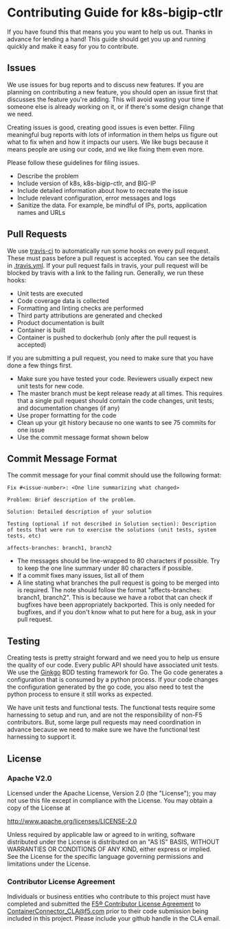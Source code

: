 <!--
Copyright (c) 2018, F5 Networks, Inc.

Licensed under the Apache License, Version 2.0 (the "License");
you may not use this file except in compliance with the License.
You may obtain a copy of the License at

   http://www.apache.org/licenses/LICENSE-2.0

Unless required by applicable law or agreed to in writing, software
distributed under the License is distributed on an "AS IS" BASIS,
WITHOUT WARRANTIES OR CONDITIONS OF ANY KIND, either express or implied.
See the License for the specific language governing permissions and
limitations under the License.
-->

# Contributing Guide for k8s-bigip-ctlr
If you have found this that means you you want to help us out. Thanks in advance for lending a hand! This guide should get you up and running quickly and make it easy for you to contribute.  

## Issues
We use issues for bug reports and to discuss new features. If you are planning on contributing a new feature, you should open an issue first that discusses the feature you're adding. This will avoid wasting your time if someone else is already working on it, or if there's some design change that we need.

Creating issues is good, creating good issues is even better. Filing meaningful bug reports with lots of information in them helps us figure out what to fix when and how it impacts our users. We like bugs because it means people are using our code, and we like fixing them even more.

Please follow these guidelines for filing issues.
* Describe the problem
* Include version of k8s, k8s-bigip-ctlr, and BIG-IP
* Include detailed information about how to recreate the issue
* Include relevant configuration, error messages and logs
* Sanitize the data. For example, be mindful of IPs, ports, application names and URLs

## Pull Requests
We use [travis-ci](https://travis-ci.org/F5Networks/k8s-bigip-ctlr) to automatically run some hooks on every pull request. These must pass before a pull request is accepted. You can see the details in [.travis.yml](https://github.com/F5Networks/k8s-bigip-ctlr/blob/master/.travis.yml). If your pull request fails in travis, your pull request will be blocked by travis with a link to the failing run. Generally, we run these hooks:
* Unit tests are executed
* Code coverage data is collected
* Formatting and linting checks are performed
* Third party attributions are generated and checked
* Product documentation is built
* Container is built
* Container is pushed to dockerhub (only after the pull request is accepted)

If you are submitting a pull request, you need to make sure that you have done a few things first.

* Make sure you have tested your code. Reviewers usually expect new unit tests for new code.
* The master branch must be kept release ready at all times. This requires that a single pull request should contain the code changes, unit tests, and documentation changes (if any)
* Use proper formatting for the code
* Clean up your git history because no one wants to see 75 commits for one issue
*  Use the commit message format shown below

## Commit Message Format
The commit message for your final commit should use the following format:
```
Fix #<issue-number>: <One line summarizing what changed>

Problem: Brief description of the problem.

Solution: Detailed description of your solution

Testing (optional if not described in Solution section): Description of tests that were run to exercise the solutions (unit tests, system tests, etc)

affects-branches: branch1, branch2
```
* The messages should be line-wrapped to 80 characters if possible. Try to keep the one line summary under 80 characters if possible.
* If a commit fixes many issues, list all of them
* A line stating what branches the pull request is going to be merged into is required. The note should follow the format "affects-branches: branch1, branch2". This is because we have a robot that can check if bugfixes have been appropriately backported. This is only needed for bugfixes, and if you don't know what to put here for a bug, ask in your pull request.


## Testing
Creating tests is pretty straight forward and we need you to help us ensure the quality of our code. Every public API should have associated unit tests. We use the [Ginkgo](https://github.com/onsi/ginkgo) BDD testing framework for Go. The Go code generates a configuration that is consumed by a python process. If your code changes the configuration generated by the go code, you also need to test the python process to ensure it still works as expected.

We have unit tests and functional tests. The functional tests require some harnessing to setup and run, and are not the responsibility of non-F5 contributors. But, some large pull requests may need coordination in advance because we need to make sure we have the functional test harnessing to support it.

## License

### Apache V2.0
Licensed under the Apache License, Version 2.0 (the "License");
you may not use this file except in compliance with the License.
You may obtain a copy of the License at

http://www.apache.org/licenses/LICENSE-2.0

Unless required by applicable law or agreed to in writing, software
distributed under the License is distributed on an "AS IS" BASIS,
WITHOUT WARRANTIES OR CONDITIONS OF ANY KIND, either express or implied.
See the License for the specific language governing permissions and
limitations under the License.

### Contributor License Agreement
Individuals or business entities who contribute to this project must have completed and submitted the [F5® Contributor License Agreement](http://clouddocs.f5.com/containers/v2/cla_landing.html) to ContainerConnector_CLA@f5.com prior to their code submission being included in this project. Please include your github handle in the CLA email.
